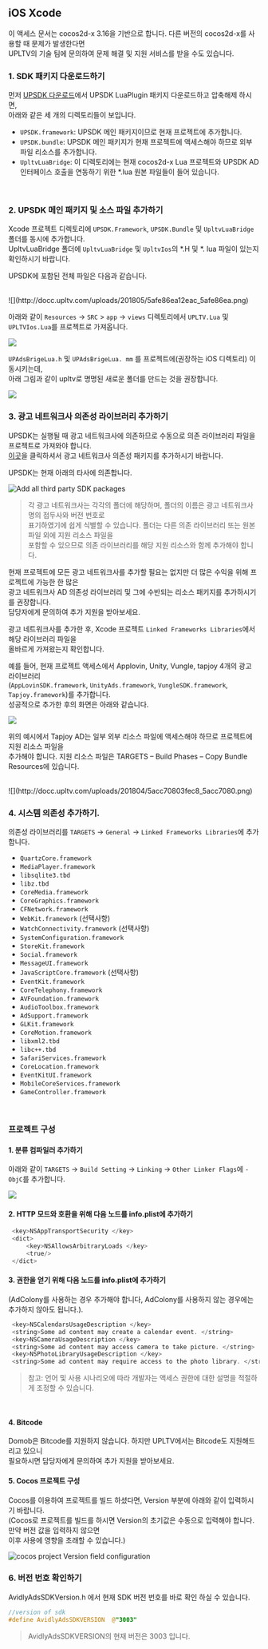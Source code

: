 ## iOS Xcode

이 액세스 문서는 cocos2d-x 3.16을 기반으로 합니다. 다른 버전의 cocos2d-x를 사용할 때 문제가 발생한다면 <br />
UPLTV의 기술 팀에 문의하여 문제 해결 및 지원 서비스를 받을 수도 있습니다.

### 1. SDK 패키지 다운로드하기
먼저 [UPSDK 다운로드](https://upsdk-korean.readthedocs.io/ko/master/chapters/chapter09.html)에서 UPSDK LuaPlugin 패키지 다운로드하고 압축해제 하시면, <br />
아래와 같은 세 개의 디렉토리들이 보입니다.

- `UPSDK.framework`: UPSDK 메인 패키지이므로 현재 프로젝트에 추가합니다.
- `UPSDK.bundle`: UPSDK 메인 패키지가 현재 프로젝트에 액세스해야 하므로 외부 파일 리소스를 추가합니다.
- `UpltvLuaBridge`: 이 디렉토리에는 현재 cocos2d-x Lua 프로젝트와 UPSDK AD 인터페이스 호출을 연동하기 위한 *.lua 원본 파일들이 들어 있습니다.
</br>

### 2. UPSDK 메인 패키지 및 소스 파일 추가하기
Xcode 프로젝트 디렉토리에 `UPSDK.Framework`, `UPSDK.Bundle` 및 `UpltvLuaBridge` 폴더를 동시에 추가합니다. <br />
UpltvLuaBridge 폴더에 `UpltvLuaBridge` 및 `UpltvIos`의  *.H 및 *. lua 파일이 있는지 확인하시기 바랍니다.

UPSDK에 포함된 전체 파일은 다음과 같습니다.

</br>
![](http://docc.upltv.com/uploads/201805/5afe86ea12eac_5afe86ea.png)

아래와 같이 `Resources` -> `SRC` > `app` -> `views` 디렉토리에서 `UPLTV.Lua` 및 `UPLTVIos.Lua`를 프로젝트로 가져옵니다.

![](http://docc.upltv.com/uploads/201804/5ae28500aafd8_5ae28500.png)

`UPAdsBrigeLua.h` 및 `UPAdsBrigeLua. mm` 를 프로젝트에(권장하는 iOS 디렉토리) 이동시키는데, <br />
아래 그림과 같이 upltv로 명명된 새로운 폴더를 만드는 것을 권장합니다.

![](http://docc.upltv.com/uploads/201804/5ae18fc73aa86_5ae18fc7.png)

### 3. 광고 네트워크사 의존성 라이브러리 추가하기
UPSDK는 실행될 때 광고 네트워크사에 의존하므로 수동으로 의존 라이브러리 파일을 프로젝트로 가져와야 합니다. <br />
 [이곳](https://upsdk-korean.readthedocs.io/ko/master/chapters/chapter09.html)을 클릭하셔서 광고 네트워크사 의존성 패키지를 추가하시기 바랍니다.

UPSDK는 현재 아래의 타사에 의존합니다.

![Add all third party SDK packages](http://docc.upltv.com/uploads/201709/59afafb9143e9_59afafb9.png "添加所有第三方SDK包")

> 각 광고 네트워크사는 각각의 폴더에 해당하며, 폴더의 이름은 광고 네트워크사명의 접두사와 버전 번호로 <br />
표기하였기에 쉽게 식별할 수 있습니다. 폴더는 다른 의존 라이브러리 또는 원본 파일 외에 지원 리소스 파일을 <br />
포함할 수 있으므로 의존 라이브러리를 해당 지원 리소스와 함께 추가해야 합니다.

현재 프로젝트에 모든 광고 네트워크사를 추가할 필요는 없지만 더 많은 수익을 위해 프로젝트에 가능한 한 많은 <br />
광고 네트워크사 AD 의존성 라이브러리 및 그에 수반되는 리소스 패키지를 추가하시기를 권장합니다. <br />
담당자에게 문의하여 추가 지원을 받아보세요.


광고 네트워크사를 추가한 후, Xcode 프로젝트 `Linked Frameworks Libraries`에서 해당 라이브러리 파일을 <br />
올바르게 가져왔는지 확인합니다.


예를 들어, 현재 프로젝트 액세스에서 Applovin, Unity, Vungle, tapjoy 4개의 광고 라이브러리 <br />
(`AppLovinSDK.framework`, `UnityAds.framework`, `VungleSDK.framework`, `Tapjoy.framework`)를 추가합니다. <br />
성공적으로 추가한 후의 화면은 아래와 같습니다.

![](http://docc.upltv.com/uploads/201804/5acc6644c33a5_5acc6644.png)

위의 예시에서 Tapjoy AD는 일부 외부 리소스 파일에 액세스해야 하므로 프로젝트에 지원 리소스 파일을 <br />
추가해야 합니다. 지원 리소스 파일은 TARGETS – Build Phases – Copy Bundle Resources에 있습니다.

<br>
![](http://docc.upltv.com/uploads/201804/5acc70803fec8_5acc7080.png)

### 4. 시스템 의존성 추가하기.

의존성 라이브러리를 `TARGETS` → `General` → `Linked Frameworks Libraries`에 추가합니다.

- `QuartzCore.framework`
- `MediaPlayer.framework`
- `libsqlite3.tbd`
- `libz.tbd`
- `CoreMedia.framework`
- `CoreGraphics.framework`
- `CFNetwork.framework`
- `WebKit.framework` (선택사항)
- `WatchConnectivity.framework`	(선택사항)
- `SystemConfiguration.framework`
- `StoreKit.framework`
- `Social.framework`
- `MessageUI.framework`
- `JavaScriptCore.framework`	(선택사항)
- `EventKit.framework`
- `CoreTelephony.framework`
- `AVFoundation.framework`
- `AudioToolbox.framework`
- `AdSupport.framework`
- `GLKit.framework`
- `CoreMotion.framework`
- `libxml2.tbd`
- `libc++.tbd`
- `SafariServices.framework`
- `CoreLocation.framework`
- `EventKitUI.framework`
- `MobileCoreServices.framework`
- `GameController.framework`
<br>

### 프로젝트 구성
#### 1. 분류 컴파일러 추가하기
아래와 같이 `TARGETS` → `Build Setting` → `Linking` → `Other Linker Flags`에 `-ObjC`를 추가합니다.

![](http://docc.upltv.com/uploads/201804/5ae28e70be73c_5ae28e70.png)

#### 2. HTTP 모드와 호환을 위해 다음 노드를 info.plist에 추가하기

```objective-c
 <key>NSAppTransportSecurity </key>
 <dict>
	 <key>NSAllowsArbitraryLoads </key>
	 <true/>
 </dict>
```

#### 3. 권한을 얻기 위해 다음 노드를 info.plist에 추가하기

(AdColony를 사용하는 경우 추가해야 합니다, AdColony를 사용하지 않는 경우에는 추가하지 않아도 됩니다.).


```objective-c
 <key>NSCalendarsUsageDescription </key>
 <string>Some ad content may create a calendar event. </string>
 <key>NSCameraUsageDescription </key>
 <string>Some ad content may access camera to take picture. </string>
 <key>NSPhotoLibraryUsageDescription </key>
 <string>Some ad content may require access to the photo library. </string>
```

> 참고: 언어 및 사용 시나리오에 따라 개발자는 액세스 권한에 대한 설명을 적절하게 조정할 수 있습니다.

<br>

#### 4. Bitcode
Domob은 Bitcode를 지원하지 않습니다. 하지만 UPLTV에서는 Bitcode도 지원해드리고 있으니 <br />
필요하시면 담당자에게 문의하여 추가 지원을 받아보세요.

#### 5. Cocos 프로젝트 구성
Cocos를 이용하여 프로젝트를 빌드 하셨다면, Version 부분에 아래와 같이 입력하시기 바랍니다. <br />
(Cocos로 프로젝트를 빌드를 하시면 Version의 초기값은 수동으로 입력해야 합니다. 만약 버전 값을 입력하지 않으면 <br />
이후 사용에 영향을 초래할 수 있습니다.)

![cocos project Version field configuration](http://docc.upltv.com/uploads/201709/59afb01ec7612_59afb01e.png "cocos项目Version字段配置")
<br>

### 6. 버전 번호 확인하기
AvidlyAdsSDKVersion.h 에서 현재 SDK 버전 번호를 바로 확인 하실 수 있습니다.

```objective-c
//version of sdk
#define AvidlyAdsSDKVERSION  @"3003"
```
> AvidlyAdsSDKVERSION의 현재 버전은 3003 입니다.
